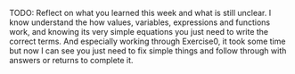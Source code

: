TODO: Reflect on what you learned this week and what is still unclear.
I know understand the how values, variables, expressions and functions work, and knowing its very simple equations you just need to write the correct terms. And especially working through Exercise0, it took some time but now I can see you just need to fix simple things and follow through with answers or returns to complete it.
